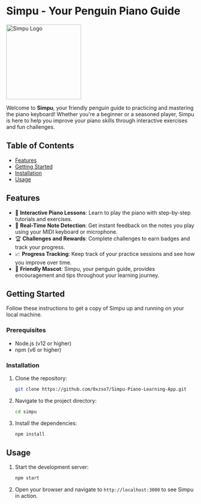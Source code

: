 

# Simpu - Your Penguin Piano Guide

<img src="https://github.com/0xzso7/Simpu-Piano-Learning-App/assets/23020159/0f3ddeaf-14c7-4d7f-9176-ac0f84cb7621" alt="Simpu Logo" width="200"/>

Welcome to **Simpu**, your friendly penguin guide to practicing and mastering the piano keyboard! Whether you're a beginner or a seasoned player, Simpu is here to help you improve your piano skills through interactive exercises and fun challenges.

## Table of Contents

- [Features](#features)
- [Getting Started](#getting-started)
- [Installation](#installation)
- [Usage](#usage)

## Features

- 🎹 **Interactive Piano Lessons**: Learn to play the piano with step-by-step tutorials and exercises.
- 🎵 **Real-Time Note Detection**: Get instant feedback on the notes you play using your MIDI keyboard or microphone.
- 🏆 **Challenges and Rewards**: Complete challenges to earn badges and track your progress.
- 📈 **Progress Tracking**: Keep track of your practice sessions and see how you improve over time.
- 🐧 **Friendly Mascot**: Simpu, your penguin guide, provides encouragement and tips throughout your learning journey.

## Getting Started

Follow these instructions to get a copy of Simpu up and running on your local machine.

### Prerequisites

- Node.js (v12 or higher)
- npm (v6 or higher)

### Installation

1. Clone the repository:
    ```sh
    git clone https://github.com/0xzso7/Simpu-Piano-Learning-App.git
    ```
2. Navigate to the project directory:
    ```sh
    cd simpu
    ```
3. Install the dependencies:
    ```sh
    npm install
    ```

## Usage

1. Start the development server:
    ```sh
    npm start
    ```
2. Open your browser and navigate to `http://localhost:3000` to see Simpu in action.
